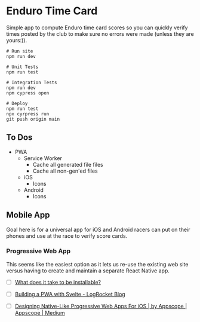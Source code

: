 # Enduro Time Card

Simple app to compute Enduro time card scores so you can quickly verify
times posted by the club to make sure no errors were made (unless they are 
yours:)).

```
# Run site
npm run dev

# Unit Tests
npm run test

# Integration Tests
npm run dev
npm cypress open

# Deploy
npm run test
npx cyrpress run
git push origin main

```

## To Dos
- PWA
  - Service Worker
    - Cache all generated file files
    - Cache all non-gen'ed files
  - iOS
    - Icons
  - Android
    - Icons

## Mobile App
Goal here is for a universal app for iOS and Android racers can put on their 
phones and use at the race to verify score cards.

### Progressive Web App
This seems like the easiest option as it lets us re-use the existing web site
versus having to create and maintain a separate React Native app.
- [ ] [What does it take to be installable?](https://web.dev/install-criteria/)
- [ ] [Building a PWA with Svelte - LogRocket Blog](https://blog.logrocket.com/building-a-pwa-with-svelte/)
- [ ] [Designing Native-Like Progressive Web Apps For iOS | by Appscope | Appscope | Medium](https://medium.com/appscope/designing-native-like-progressive-web-apps-for-ios-1b3cdda1d0e8)

